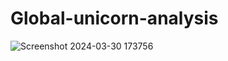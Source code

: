 # Global-unicorn-analysis
![Screenshot 2024-03-30 173756](https://github.com/user-attachments/assets/3be0a5ed-b265-454d-a00d-0b496d32f01f)
